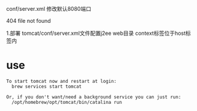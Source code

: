 conf/server.xml  修改默认8080端口

404 file not found

1.部署
tomcat/conf/server.xml文件配置j2ee web目录
context标签位于host标签内
<!-- <Context path="/" docBase="/Users/guo/WorkSpace/ServerProject/1.j2ee/j2ee/web" debug="0" reloadable="false" /> -->

# use
```
To start tomcat now and restart at login:
  brew services start tomcat
  
Or, if you don't want/need a background service you can just run:
  /opt/homebrew/opt/tomcat/bin/catalina run
```